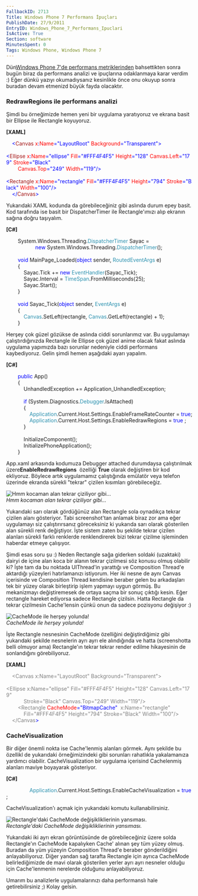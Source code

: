 ```yaml
---
FallbackID: 2713
Title: Windows Phone 7 Performans İpuçları
PublishDate: 27/9/2011
EntryID: Windows_Phone_7_Performans_Ipuclari
IsActive: True
Section: software
MinutesSpent: 0
Tags: Windows Phone, Windows Phone 7
---
```

Dün[Windows Phone 7'de performans
metriklerinden](http://daron.yondem.com/tr/post/Windows_Phone_7_Performans_Metrikleri)
bahsettikten sonra bugün biraz da performans analizi ve ipuçlarına
odaklanmaya karar verdim :) Eğer dünkü yazıyı okumadıysanız kesinlikle
önce onu okuyup sonra buradan devam etmenizd büyük fayda olacaktır.

### RedrawRegions ile performans analizi

Şimdi bu örneğimizde hemen yeni bir uygulama yaratıyoruz ve ekrana basit
bir Ellipse ile Rectangle koyuyoruz.

**[XAML]**

<span style="color:#a31515;">    </span><span
style="color:blue;">\<</span><span
style="color:#a31515;">Canvas</span><span
style="color:red;"> x</span><span style="color:blue;">:</span><span
style="color:red;">Name</span><span
style="color:blue;">="LayoutRoot"</span><span
style="color:red;"> Background</span><span
style="color:blue;">="Transparent"\></span>\
<span style="color:#a31515;">     </span><span
style="color:blue;">\<</span><span
style="color:#a31515;">Ellipse</span><span
style="color:red;"> x</span><span style="color:blue;">:</span><span
style="color:red;">Name</span><span
style="color:blue;">="ellipse"</span><span
style="color:red;"> Fill</span><span
style="color:blue;">="\#FFF4F4F5"</span><span
style="color:red;"> Height</span><span
style="color:blue;">="128"</span><span
style="color:red;"> Canvas.Left</span><span
style="color:blue;">="179"</span><span
style="color:red;"> Stroke</span><span
style="color:blue;">="Black"</span><span style="color:red;"> \
        Canvas.Top</span><span style="color:blue;">="249"</span><span
style="color:red;"> Width</span><span
style="color:blue;">="119"/\></span>\
<span style="color:#a31515;">     </span><span
style="color:blue;">\<</span><span
style="color:#a31515;">Rectangle</span><span
style="color:red;"> x</span><span style="color:blue;">:</span><span
style="color:red;">Name</span><span
style="color:blue;">="rectangle"</span><span
style="color:red;"> Fill</span><span
style="color:blue;">="\#FFF4F4F5"</span><span
style="color:red;"> Height</span><span
style="color:blue;">="794"</span><span
style="color:red;"> Stroke</span><span
style="color:blue;">="Black"</span><span
style="color:red;"> Width</span><span
style="color:blue;">="100"/\></span>\
<span style="color:#a31515;">    </span><span
style="color:blue;">\</</span><span
style="color:#a31515;">Canvas</span><span style="color:blue;">\></span>

Yukarıdaki XAML kodunda da görebileceğiniz gibi aslında durum epey
basit. Kod tarafında ise basit bir DispatcherTimer ile Rectangle'ımızı
alıp ekranın sağına doğru taşıyalım.

**[C\#]**

        System.Windows.Threading.<span
style="color:#2b91af;">DispatcherTimer</span> Sayac = <span
style="color:blue;">\
                    new</span> System.Windows.Threading.<span
style="color:#2b91af;">DispatcherTimer</span>();\
\
        <span style="color:blue;">void</span> MainPage\_Loaded(<span
style="color:blue;">object</span> sender, <span
style="color:#2b91af;">RoutedEventArgs</span> e)\
        {\
            Sayac.Tick += <span style="color:blue;">new</span> <span
style="color:#2b91af;">EventHandler</span>(Sayac\_Tick);\
            Sayac.Interval = <span
style="color:#2b91af;">TimeSpan</span>.FromMilliseconds(25);\
            Sayac.Start();\
        }\
\
        <span style="color:blue;">void</span> Sayac\_Tick(<span
style="color:blue;">object</span> sender, <span
style="color:#2b91af;">EventArgs</span> e)\
        {\
            <span
style="color:#2b91af;">Canvas</span>.SetLeft(rectangle, <span
style="color:#2b91af;">Canvas</span>.GetLeft(rectangle) + 1);\
        }

Herşey çok güzel gözükse de aslında ciddi sorunlarımız var. Bu
uygulamayı çalıştırdığınızda Rectangle ile Ellipse çok güzel anime
olacak fakat aslında uygulama yapımızda bazı sorunlar nedeniyle ciddi
performans kaybediyoruz. Gelin şimdi hemen aşağıdaki ayarı yapalım.

**[C\#]**

        <span style="color:blue;">public</span> App()\
        {\
            UnhandledException += Application\_UnhandledException;\
\
            <span
style="color:blue;">if</span> (System.Diagnostics.<span
style="color:#2b91af;">Debugger</span>.IsAttached)\
            {\
                <span
style="color:#2b91af;">Application</span>.Current.Host.Settings.EnableFrameRateCounter = <span
style="color:blue;">true</span>;\
                <span
style="color:#2b91af;">Application</span>.Current.Host.Settings.EnableRedrawRegions = <span
style="color:blue;">true</span> ;\
            }\
\
            InitializeComponent();\
            InitializePhoneApplication();\
        }

App.xaml arkasında kodumuza Debugger attached durumdaysa çalıştırılmak
üzere**EnableRedrawRegions**  özelliği **True** olarak değiştiren bir
kod ekliyoruz. Böylece artık uygulamamız çalıştığında emülatör veya
telefon üzerinde ekranda sürekli "tekrar" çizilen kısımları
görebileceğiz.

![Hmm kocaman alan tekrar çiziliyor
gibi...](media/Windows_Phone_7_Performans_Ipuclari/wp7tricks.png)\
*Hmm kocaman alan tekrar çiziliyor gibi...*

Yukarıdaki sarı olarak gördüğünüz alan Rectangle sola oynadıkça tekrar
çizilen alanı gösteriyor. Tabi screenshot'tan anlamak biraz zor ama eğer
uygulamayı siz çalıştırırsanız göreceksiniz ki yukarıda sarı olarak
gösterilen alan sürekli renk değiştiyor. İşte sistem zaten bu şekilde
tekrar çizilen alanları sürekli farklı renklerde renklendirerek bizi
tekrar çizilme işleminden haberdar etmeye çalışıyor.

Şimdi esas soru şu :) Neden Rectangle sağa giderken soldaki (uzaktaki)
dairyi de içine alan koca bir alanın tekrar çizilmesi söz konusu olmuş
olabilir ki? İşte tam da bu noktada UIThread'in yarattığı ve Composition
Thread'e aktardığı yüzeyleri hatırlamanızı istiyorum. Her iki nesne de
aynı Canvas içerisinde ve Composition Thread kendisine beraber gelen bu
arkadaşları tek bir yüzey olarak birleştirip işlem yapmayı uygun görmüş.
Bu mekanizmayı değiştiremesek de ortaya saçma bir sonuç çıktığı kesin.
Eğer rectangle hareket ediyorsa sadece Rectangle çizilsin. Hatta
Rectangle da tekrar çizilmesin Cache'lensin çünkü onun da sadece
pozisyonu değişiyor :)

![CacheMode ile herşey
yolunda!](media/Windows_Phone_7_Performans_Ipuclari/wp7tricks2.png)\
*CacheMode ile herşey yolunda!*

İşte Rectangle nesnesinin CacheMode özelliğini değiştirdiğimiz gibi
yukarıdaki şekilde nesnelerin ayrı ayrı ele alındığında ve hatta
(screenshotta belli olmuyor ama) Rectangle'ın tekrar tekrar render
edilme hikayesinin de sonlandığını görebiliyoruz.

**[XAML]**

<span style="color:#a31515;">   </span><span
style="color: #808080"> </span><span
style="color: #808080;">\<Canvas x:Name="LayoutRoot" Background="Transparent"\></span>\
<span style="color: #808080;">    
\<Ellipse x:Name="ellipse" Fill="\#FFF4F4F5" Height="128" Canvas.Left="179"</span><span
style="color: gray;"> </span>\
<span style="color:red;"><span style="color: #808080">           
Stroke</span></span><span
style="color: #808080;">="Black" Canvas.Top="249" Width="119"/\></span>\
<span style="color: #808080;">        \<Rectangle</span><span
style="color:red;"> CacheMode</span><span
style="color:blue;">="BitmapCache"</span> <span
style="color: gray;"> x:Name="rectangle"</span><span
style="color:red;"> </span>\
<span style="color:red;"><span style="color: gray">           
Fill</span></span><span
style="color: gray;">="\#FFF4F4F5" Height="794" Stroke="Black" Width="100"/\></span>\
<span style="color: gray;">    \</Canvas</span><span
style="color:blue;">\></span>

### CacheVisualization

Bir diğer önemli nokta ise Cache'lenmiş alanları görmek. Aynı şekilde bu
özellikl de yukarıdaki örneğimizindeki gibi sorunları rahatlıkla
yakalamanıza yardımcı olabilir. CacheVisualization bir uygulama
içerisind Cachelenmiş alanları maviye boyayarak gösteriyor.

**[C\#]**

                <span
style="color:#2b91af;">Application</span>.Current.Host.Settings.EnableCacheVisualization = <span
style="color:blue;">true</span>;

CacheVisualization'ı açmak için yukarıdaki komutu kullanabilirsiniz.

![Rectangle'daki CacheMode değişikliklierinin
yansıması.](media/Windows_Phone_7_Performans_Ipuclari/wp7tricks3.png)\
*Rectangle'daki CacheMode değişikliklierinin yansıması.*

Yukarıdaki iki ayrı ekran görüntüsünde de görebileceğiniz üzere solda
Rectangle'ın CacheMode kapalıyken Cache' alınan şey tüm yüzey olmuş.
Buradan da yüm yüzeyin Composition Thread'e beraber gönderildiğini
anlayabiliyoruz. Diğer yandan sağ tarafta Rectangle için ayrıca
CacheMode belirlediğimizde de mavi olarak gösterilen yerler ayrı ayrı
nesneler olduğu için Cache'lenmenin nerelerde olduğunu anlayabiliyoruz.

Umarım bu analizlerle uygulamalarınızı daha performanslı hale
getirebilirsiniz ;) Kolay gelsin.


